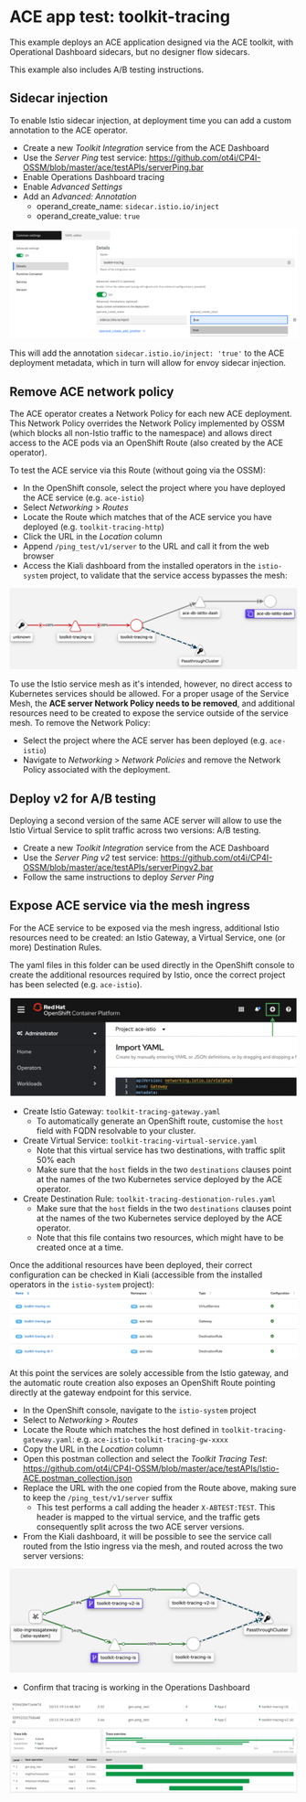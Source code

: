 # ACE app test: toolkit-tracing
This example deploys an ACE application designed via the ACE toolkit, with Operational Dashboard sidecars, but no designer flow sidecars.

This example also includes A/B testing instructions.


## Sidecar injection
To enable Istio sidecar injection, at deployment time you can add a custom annotation to the ACE operator.
- Create a new *Toolkit Integration* service from the ACE Dashboard
- Use the *Server Ping* test service: https://github.com/ot4i/CP4I-OSSM/blob/master/ace/testAPIs/serverPing.bar
- Enable Operations Dashboard tracing
- Enable *Advanced Settings*
- Add an *Advanced: Annotation*
  - operand_create_name: `sidecar.istio.io/inject`
  - operand_create_value: `true`

![toolkit-tracing-annotation](https://github.com/ot4i/CP4I-OSSM/blob/master/images/toolkit-tracing-annotation.png)


This will add the annotation `sidecar.istio.io/inject: 'true'` to the ACE deployment metadata, which in turn will allow for envoy sidecar injection.

## Remove ACE network policy
The ACE operator creates a Network Policy for each new ACE deployment. This Network Policy overrides the Network Policy implemented by OSSM (which blocks all non-Istio traffic to the namespace) and allows direct access to the ACE pods via an OpenShift Route (also created by the ACE operator).

To test the ACE service via this Route (without going via the OSSM):
- In the OpenShift console, select the project where you have deployed the ACE service (e.g. `ace-istio`)
- Select *Networking* > *Routes*
- Locate the Route which matches that of the ACE service you have deployed (e.g. `toolkit-tracing-http`)
- Click the URL in the *Location* column
- Append `/ping_test/v1/server` to the URL and call it from the web browser
- Access the Kiali dashboard from the installed operators in the `istio-system` project, to validate that the service access bypasses the mesh:


![toolkit-tracing-direct](https://github.com/ot4i/CP4I-OSSM/blob/master/images/toolkit-tracing-direct.png)

To use the Istio service mesh as it's intended, however, no direct access to Kubernetes services should be allowed. For a proper usage of the Service Mesh, the **ACE server Network Policy needs to be removed**, and additional resources need to be created to expose the service outside of the service mesh. To remove the Network Policy:
- Select the project where the ACE server has been deployed (e.g. `ace-istio`)
- Navigate to *Networking* > *Network Policies* and remove the Network Policy associated with the deployment.

## Deploy v2 for A/B testing
Deploying a second version of the same ACE server will allow to use the Istio Virtual Service to split traffic across two versions: A/B testing.
- Create a new *Toolkit Integration* service from the ACE Dashboard
- Use the *Server Ping v2* test service: https://github.com/ot4i/CP4I-OSSM/blob/master/ace/testAPIs/serverPingv2.bar
- Follow the same instructions to deploy *Server Ping*

## Expose ACE service via the mesh ingress
For the ACE service to be exposed via the mesh ingress, additional Istio resources need to be created: an Istio Gateway, a Virtual Service, one (or more) Destination Rules.

The yaml files in this folder can be used directly in the OpenShift console to create the additional resources required by Istio, once the correct project has been selected (e.g. `ace-istio`).


![ocp-add-resource](https://github.com/ot4i/CP4I-OSSM/blob/master/images/ocp-add-resource.png)
- Create Istio Gateway: `toolkit-tracing-gateway.yaml`
  - To automatically generate an OpenShift route, customise the `host` field with FQDN resolvable to your cluster.
- Create Virtual Service: `toolkit-tracing-virtual-service.yaml`
  - Note that this virtual service has two destinations, with traffic split 50% each
  - Make sure that the `host` fields in the two `destinations` clauses point at the names of the two Kubernetes service deployed by the ACE operator.
- Create Destination Rule: `toolkit-tracing-destionation-rules.yaml`
  - Make sure that the `host` fields in the two `destinations` clauses point at the names of the two Kubernetes service deployed by the ACE operator.
  - Note that this file contains two resources, which might have to be created once at a time.

Once the additional resources have been deployed, their correct configuration can be checked in Kiali (accessible from the installed operators in the `istio-system` project):
![toolkit-tracing-kiali-config](https://github.com/ot4i/CP4I-OSSM/blob/master/images/toolkit-tracing-kiali-config.png)

At this point the services are solely accessible from the Istio gateway, and the automatic route creation also exposes an OpenShift Route pointing directly at the gateway endpoint for this service.

- In the OpenShift console, navigate to the `istio-system` project
- Select to *Networking* > *Routes*
- Locate the Route which matches the host defined in `toolkit-tracing-gateway.yaml`: e.g. `ace-istio-toolkit-tracing-gw-xxxx`
- Copy the URL in the *Location* column
- Open this postman collection and select the *Toolkit Tracing Test*: https://github.com/ot4i/CP4I-OSSM/blob/master/ace/testAPIs/Istio-ACE.postman_collection.json
- Replace the URL with the one copied from the Route above, making sure to keep the `/ping_test/v1/server` suffix
  -  This test performs a call adding the header `X-ABTEST:TEST`. This header is mapped to the virtual service, and the traffic gets consequently split across the two ACE server versions.
- From the Kiali dashboard, it will be possible to see the service call routed from the Istio ingress via the mesh, and routed across the two server versions:


![toolkit-tracing-kiali](https://github.com/ot4i/CP4I-OSSM/blob/master/images/toolkit-tracing-kiali.png)


- Confirm that tracing is working in the Operations Dashboard


![tracing-2versions](https://github.com/ot4i/CP4I-OSSM/blob/master/images/tracing-2versions.png)
![pingtest-tracing](https://github.com/ot4i/CP4I-OSSM/blob/master/images/pingtest-tracing.png)

